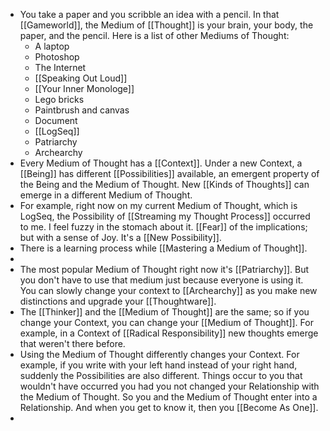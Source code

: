 - You take a paper and you scribble an idea with a pencil. In that [[Gameworld]], the Medium of [[Thought]] is your brain, your body, the paper, and the pencil. Here is a list of other Mediums of Thought:
	- A laptop
	- Photoshop
	- The Internet
	- [[Speaking Out Loud]]
	- [[Your Inner Monologe]]
	- Lego bricks
	- Paintbrush and canvas
	- Document
	- [[LogSeq]]
	- Patriarchy
	- Archearchy
- Every Medium of Thought has a [[Context]]. Under a new Context, a [[Being]] has different [[Possibilities]] available, an emergent property of the Being and the Medium of Thought. New [[Kinds of Thoughts]] can emerge in a different Medium of Thought.
- For example, right now on my current Medium of Thought, which is LogSeq, the Possibility of [[Streaming my Thought Process]] occurred to me. I feel fuzzy in the stomach about it. [[Fear]] of the implications; but with a sense of Joy. It's a [[New Possibility]].
- There is a learning process while [[Mastering a Medium of Thought]].
-
- The most popular Medium of Thought right now it's [[Patriarchy]]. But you don't have to use that medium just because everyone is using it. You can slowly change your context to [[Archearchy]] as you make new distinctions and upgrade your [[Thoughtware]].
- The [[Thinker]] and the [[Medium of Thought]] are the same; so if you change your Context, you can change your [[Medium of Thought]]. For example, in a Context of [[Radical Responsibility]] new thoughts emerge that weren't there before.
- Using the Medium of Thought differently changes your Context. For example, if you write with your left hand instead of your right hand, suddenly the Possibilities are also different. Things occur to you that wouldn't have occurred you had you not changed your Relationship with the Medium of Thought. So you and the Medium of Thought enter into a Relationship. And when you get to know it, then you [[Become As One]].
-